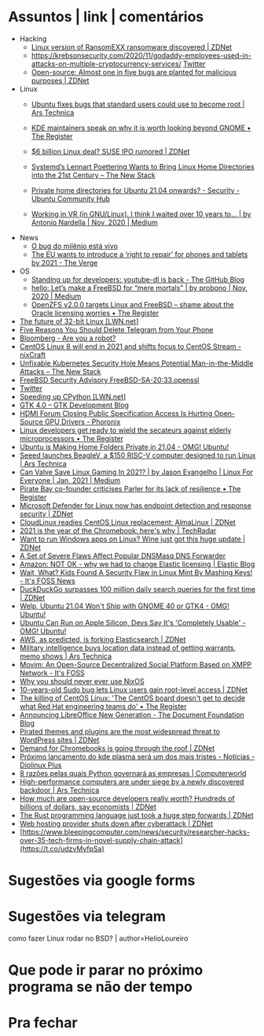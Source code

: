 Assuntos | link | comentários
=============================
* Hacking  
  * [Linux version of RansomEXX ransomware discovered | ZDNet](https://www.zdnet.com/article/linux-version-of-ransomexx-ransomware-discovered/)
  * https://krebsonsecurity.com/2020/11/godaddy-employees-used-in-attacks-on-multiple-cryptocurrency-services/  [Twitter](https://twitter.com/briankrebs/status/1330214272111173634?s=21)
  * [Open-source: Almost one in five bugs are planted for malicious purposes | ZDNet](https://www.zdnet.com/article/open-source-software-how-many-bugs-are-hidden-there-on-purpose/)
* Linux
  * [Ubuntu fixes bugs that standard users could use to become root | Ars Technica](https://arstechnica.com/?p=1722318#p3)
  * [KDE maintainers speak on why it is worth looking beyond GNOME • The Register](https://www.theregister.com/2020/11/16/kde_maintainers_speak_on_why/)
  * [$6 billion Linux deal? SUSE IPO rumored | ZDNet](https://www.zdnet.com/google-amp/article/6-billion-linux-deal-suse-ipo-rumored/)
  
  * [Systemd’s Lennart Poettering Wants to Bring Linux Home Directories into the 21st Century – The New Stack](https://thenewstack.io/systemds-lennart-poettering-wants-to-bring-linux-home-directories-into-the-21st-century/)
  * [Private home directories for Ubuntu 21.04 onwards? - Security - Ubuntu Community Hub](https://discourse.ubuntu.com/t/private-home-directories-for-ubuntu-21-04-onwards/19533)
  * [Working in VR &#40;in GNU/Linux&#41;. I think I waited over 10 years to… | by Antonio Nardella | Nov, 2020 | Medium](https://antonionardella.medium.com/working-in-vr-in-gnu-linux-19a939d92d0c)
* News
  * [O bug do milênio está vivo](http://gotocobol.com.br/o-bug-do-milenio-esta-vivo/?fbclid=IwAR3-XX_GXr6RL_wrQuTjA2FzW135h3555iUCl7NadcQ5c0eJ0L1NOJVUSII)
  * [The EU wants to introduce a ‘right to repair’ for phones and tablets by 2021 - The Verge](https://www.theverge.com/2020/3/11/21174941/eu-right-to-repair-phones-tablets-laptops-2021-ecodesign-directive)
* OS
  * [Standing up for developers: youtube-dl is back - The GitHub Blog](https://github.blog/2020-11-16-standing-up-for-developers-youtube-dl-is-back/)
  * [hello: Let’s make a FreeBSD for “mere mortals” | by probono | Nov, 2020 | Medium](https://medium.com/@probonopd/hello-lets-make-a-freebsd-for-mere-mortals-41b8f93ba075)
  * [OpenZFS v2.0.0 targets Linux and FreeBSD – shame about the Oracle licensing worries • The Register](https://www.theregister.com/2020/12/01/zfs_on_linux_now_openzfs/)
* [The future of 32-bit Linux &#91;LWN.net&#93;](https://lwn.net/SubscriberLink/838807/9b293f03c03ef0c5/)
* [Five Reasons You Should Delete Telegram from Your Phone](https://www.vice.com/en/article/jgqqv8/five-reasons-you-should-delete-telegram-from-your-phone)
* [Bloomberg - Are you a robot?](https://www.bloomberg.com/news/articles/2020-12-08/amazon-amex-to-fund-software-developers-in-new-github-program)
* [CentOS Linux 8 will end in 2021 and shifts focus to CentOS Stream - nixCraft](https://www.cyberciti.biz/linux-news/centos-linux-8-will-end-in-2021-and-shifts-focus-to-centos-stream/)
* [Unfixable Kubernetes Security Hole Means Potential Man-in-the-Middle Attacks – The New Stack](https://thenewstack.io/unfixable-kubernetes-security-hole-means-potential-man-in-the-middle-attacks/)
* [ FreeBSD Security Advisory FreeBSD-SA-20:33.openssl
   ](https://lists.freebsd.org/pipermail/freebsd-security/2020-December/010300.html)
* [Twitter](https://twitter.com/collabora/status/1338896046710272001?s=21)
* [Speeding up CPython &#91;LWN.net&#93;](https://lwn.net/SubscriberLink/840248/ef4882f230a1e2eb/)
* [GTK 4.0 – GTK Development Blog](https://blog.gtk.org/2020/12/16/gtk-4-0/)
* [HDMI Forum Closing Public Specification Access Is Hurting Open-Source GPU Drivers - Phoronix](https://www.phoronix.com/scan.php?page=news_item&px=HDMI-Closed-Spec-Hurts-Open)
* [Linux developers get ready to wield the secateurs against elderly microprocessors • The Register](https://www.theregister.com/2021/01/11/linux_olld_cpus/)
* [Ubuntu is Making Home Folders Private in 21.04 - OMG! Ubuntu!](https://www.omgubuntu.co.uk/2021/01/private-home-directory-in-ubuntu-21-04)
* [Seeed launches BeagleV, a $150 RISC-V computer designed to run Linux | Ars Technica](https://arstechnica.com/gadgets/2021/01/seeed-and-beagleboard-team-up-to-provide-a-new-risc-v-based-linux-pc/)
* [Can Valve Save Linux Gaming In 2021? | by Jason Evangelho | Linux For Everyone | Jan, 2021 | Medium](https://medium.com/linuxforeveryone/can-valve-save-linux-gaming-in-2021-e55e03e4ec15)
* [Pirate Bay co-founder criticises Parler for its lack of resilience • The Register](https://www.theregister.com/2021/01/14/pirate_bay_cofounder_criticises_parler/)
* [Microsoft Defender for Linux now has endpoint detection and response security | ZDNet](https://www.zdnet.com/article/microsoft-defender-for-linux-now-has-endpoint-detection-and-response-security/)
* [CloudLinux readies CentOS Linux replacement: AlmaLinux | ZDNet](https://www.zdnet.com/article/cloudlinux-readies-centos-linux-replacement-almalinux/)
* [2021 is the year of the Chromebook: here's why | TechRadar](https://www.techradar.com/news/is-2021-the-year-of-the-chrombook)
* [Want to run Windows apps on Linux? Wine just got this huge update | ZDNet](https://www.zdnet.com/article/want-to-run-windows-apps-on-linux-wine-just-got-this-huge-update/)
* [A Set of Severe Flaws Affect Popular DNSMasq DNS Forwarder](https://thehackernews.com/2021/01/a-set-of-severe-flaws-affect-popular.html)
* [Amazon: NOT OK - why we had to change Elastic licensing | Elastic Blog](https://www.elastic.co/pt/blog/why-license-change-AWS)
* [Wait, What? Kids Found A Security Flaw in Linux Mint By Mashing Keys! - It's FOSS News](https://news.itsfoss.com/security-flaw-in-linux-mint-kids/)
* [DuckDuckGo surpasses 100 million daily search queries for the first time | ZDNet](https://www.zdnet.com/article/duckduckgo-surpasses-100-million-daily-search-queries-for-the-first-time/)
* [Welp, Ubuntu 21.04 Won't Ship with GNOME 40 or GTK4 - OMG! Ubuntu!](https://www.omgubuntu.co.uk/2021/01/why-ubuntu-21-04-wont-include-gnome-40-or-gtk4)
* [Ubuntu Can Run on Apple Silicon, Devs Say It's 'Completely Usable' - OMG! Ubuntu!](https://www.omgubuntu.co.uk/2021/01/see-ubuntu-running-on-apple-m1-mac-mini)
* [AWS, as predicted, is forking Elasticsearch | ZDNet](https://www.zdnet.com/article/aws-as-predicted-is-forking-elasticsearch/?ftag=COS-05-10aaa0g&taid=600d1b01c8ffe70001f65500&utm_campaign=trueAnthem%3A+Trending+Content&utm_medium=trueAnthem&utm_source=twitter)
* [Military intelligence buys location data instead of getting warrants, memo shows | Ars Technica](https://arstechnica.com/tech-policy/2021/01/military-intelligence-buys-location-data-instead-of-getting-warrants-memo-shows/)
* [Movim: An Open-Source Decentralized Social Platform Based on XMPP Network - It's FOSS](https://itsfoss.com/movim/)
* [Why you should never ever use NixOS](https://hands-on.cloud/why-you-should-never-ever-use-nixos/)
* [10-years-old Sudo bug lets Linux users gain root-level access | ZDNet](https://www.zdnet.com/google-amp/article/10-years-old-sudo-bug-lets-linux-users-gain-root-level-access/)
* [The killing of CentOS Linux: 'The CentOS board doesn't get to decide what Red Hat engineering teams do' • The Register](https://www.theregister.com/2021/01/26/killing_centos/)
* [Announcing LibreOffice New Generation - The Document Foundation Blog](https://blog.documentfoundation.org/blog/2021/01/29/announcing-libreoffice-new-generation/)
* [Pirated themes and plugins are the most widespread threat to WordPress sites | ZDNet](https://www.zdnet.com/article/pirated-themes-and-plugins-are-the-most-widespread-threat-to-wordpress-sites/?ftag=COS-05-10aaa0g&taid=6013965a59acd30001ef1cf8&utm_campaign=trueAnthem%3A+Trending+Content&utm_medium=trueAnthem&utm_source=twitter)
* [Demand for Chromebooks is going through the roof | ZDNet](https://www.zdnet.com/article/demand-for-chromebooks-is-going-through-the-roof/?ftag=COS-05-10aaa0g&taid=601414ef59acd30001ef1f12&utm_campaign=trueAnthem%3A+Trending+Content&utm_medium=trueAnthem&utm_source=twitter)
* [Próximo lançamento do kde plasma será um dos mais tristes - Notícias - Diolinux Plus](https://plus.diolinux.com.br/t/proximo-lancamento-do-kde-plasma-sera-um-dos-mais-acontecimentos/29944)
* [8 razões pelas quais Python governará as empresas | Computerworld](https://computerworld.com.br/negocios/8-razoes-pelas-quais-python-governara-as-empresas/)
* [High-performance computers are under siege by a newly discovered backdoor | Ars Technica](https://arstechnica.com/information-technology/2021/02/high-performance-computers-are-under-siege-by-a-newly-discovered-backdoor/)
* [How much are open-source developers really worth? Hundreds of billions of dollars, say economists | ZDNet](https://www.zdnet.com/article/how-much-are-open-source-developers-really-worth-hundreds-of-billions-of-dollars-say-economists/)
* [The Rust programming language just took a huge step forwards | ZDNet](https://www.zdnet.com/article/the-rust-programming-language-just-took-a-huge-step-forwards/)
* [Web hosting provider shuts down after cyberattack | ZDNet](https://www.zdnet.com/article/web-hosting-provider-shuts-down-after-cyber-attack/)
* [https://www.bleepingcomputer.com/news/security/researcher-hacks-over-35-tech-firms-in-novel-supply-chain-attack](https://t.co/udzvMyfpSa)

Sugestões via google forms
==========================

Sugestões via telegram
======================
como fazer Linux rodar no BSD? | author=HelioLoureiro

Que pode ir parar no próximo programa se não der tempo
=======================================================

Pra fechar
==========



